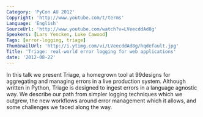 ```yaml
---
Category: 'PyCon AU 2012'
Copyright: 'http://www.youtube.com/t/terms'
Language: 'English'
SourceUrl: 'http://www.youtube.com/watch?v=LVeecddAd8g'
Speakers: [Lars Yencken, Luke Cawood]
Tags: [error-logging, triage]
ThumbnailUrl: 'http://i.ytimg.com/vi/LVeecddAd8g/hqdefault.jpg'
Title: 'Triage: real-world error logging for web applications'
date: '2012-08-22'
---
```

In this talk we present Triage, a homegrown tool at 99designs for aggregating
and managing errors in a live production system. Although written in Python,
Triage is designed to ingest errors in a language agnostic way. We describe
our path from simpler logging techniques which we outgrew, the new workflows
around error management which it allows, and some challenges we faced along
the way.

